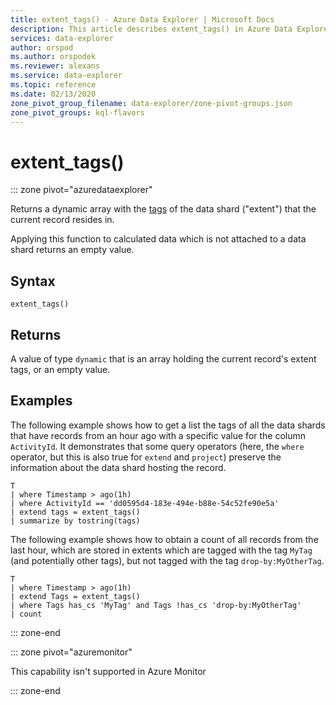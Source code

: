 ```yaml
---
title: extent_tags() - Azure Data Explorer | Microsoft Docs
description: This article describes extent_tags() in Azure Data Explorer.
services: data-explorer
author: orspod
ms.author: orspodek
ms.reviewer: alexans
ms.service: data-explorer
ms.topic: reference
ms.date: 02/13/2020
zone_pivot_group_filename: data-explorer/zone-pivot-groups.json
zone_pivot_groups: kql-flavors
---
```

# extent_tags()

::: zone pivot="azuredataexplorer"

Returns a dynamic array with the [tags](../management/extents-overview.md#extent-tagging) of the data shard ("extent") that the current record resides in. 

Applying this function to calculated data which is not attached to a data shard returns an empty value.

## Syntax

`extent_tags()`

## Returns

A value of type `dynamic` that is an array holding the current record's extent tags,
or an empty value.

## Examples

The following example shows how to get a list the tags of all the data shards
that have records from an hour ago with a specific value for the
column `ActivityId`. It demonstrates that some query operators (here,
the `where` operator, but this is also true for `extend` and `project`)
preserve the information about the data shard hosting the record.

```kusto
T
| where Timestamp > ago(1h)
| where ActivityId == 'dd0595d4-183e-494e-b88e-54c52fe90e5a'
| extend tags = extent_tags()
| summarize by tostring(tags)
```

The following example shows how to obtain a count of all records from the 
last hour, which are stored in extents which are tagged with the tag `MyTag`
(and potentially other tags), but not tagged with the tag `drop-by:MyOtherTag`.

```kusto
T
| where Timestamp > ago(1h)
| extend Tags = extent_tags()
| where Tags has_cs 'MyTag' and Tags !has_cs 'drop-by:MyOtherTag'
| count
```

::: zone-end

::: zone pivot="azuremonitor"

This capability isn't supported in Azure Monitor

::: zone-end
